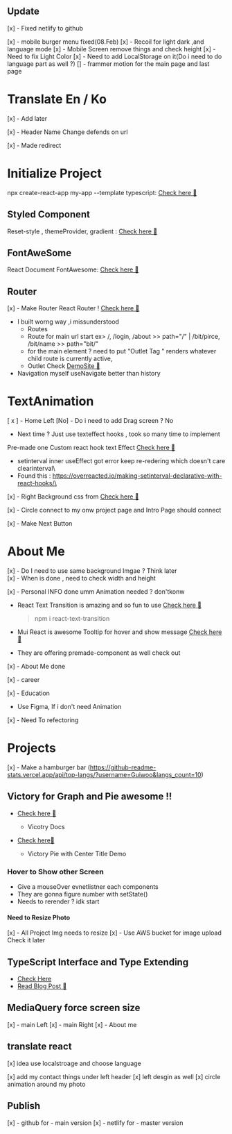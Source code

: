 ## Update

[x] - Fixed netlify to github

[x] - mobile burger menu fixed(08.Feb)
[x] - Recoil for light dark ,and language mode
[x] - Mobile Screen remove things and check height
[x] - Need to fix Light Color
[x] - Need to add LocalStorage on it(Do i need to do language part as well ?)
[] - frammer motion for the main page and last page

# Translate En / Ko

[x] - Add later

[x] - Header Name Change defends on url

[x] - Made redirect

# Initialize Project

npx create-react-app my-app --template typescript: [Check here 🚀](https://create-react-app.dev/docs/adding-typescript/)

## Styled Component

Reset-style , themeProvider, gradient : [Check here 🚀](https://cssgradient.io/gradient-backgrounds/)

## FontAweSome

React Document FontAwesome: [Check here 🚀](https://fontawesome.com/v5.15/how-to-use/on-the-web/using-with/react)

## Router

[x] - Make Router
React Router ! [Check here 🚀](https://reactrouter.com/docs/en/v6)

- I built worng way ,i missunderstood
  - Routes
  - Route for main url start ex> /, /login, /about >> path="/" | /bit/pirce, /bit/name >> path="bit/"
  - for the main element ? need to put "Outlet Tag " renders whatever child route is currently active,
  - Outlet Check [DemoSite 🚀](https://stackblitz.com/github/remix-run/react-router/tree/main/examples/basic?file=src/App.tsx)
- Navigation myself useNavigate better than history

# TextAnimation

[ x ] - Home Left
[No] - Do i need to add Drag screen ? No

- Next time ? Just use texteffect hooks , took so many time to implement

Pre-made one Custom react hook text Effect [Check here 🚀](https://reactjsexample.com/a-custom-react-hook-generating-crypting-text-effect/)

- setinterval inner useEffect got error keep re-redering which doesn't care clearinterval\
- Found this : https://overreacted.io/making-setinterval-declarative-with-react-hooks/\

[x] - Right Background css from [Check here 🚀](https://cssgradient.io/)

[x] - Circle connect to my onw project page and Intro Page should connect

[x] - Make Next Button

# About Me

[x] - Do I need to use same background Imgae ? Think later<br/>
[x] - When is done , need to check width and height

[x] - Personal INFO done umm Animation needed ? don'tkonw

- React Text Transition is amazing and so fun to use [Check here 🚀](https://www.npmjs.com/package/react-text-transition)

  > npm i react-text-transition

- Mui React is awesome Tooltip for hover and show message [Check here 🚀](https://mui.com/getting-started/installation/)

- They are offering premade-component as well check out

[x] - About Me done

[x] - career<br/>

[x] - Education

- Use Figma, If i don't need Animation

[x] - Need To refectoring

# Projects

[x] - Make a hamburger bar (https://github-readme-stats.vercel.app/api/top-langs/?username=Guiwoo&langs_count=10)

## Victory for Graph and Pie awesome !!

- [Check here 🚀](https://formidable.com/open-source/victory/docs/victory-pie)

  - Vicotry Docs

- [Check here🚀](https://formidable.com/open-source/victory/gallery/victory-pie-with-center-label/)

  - Victory Pie with Center Title Demo

### Hover to Show other Screen

- Give a mouseOver evnetlistner each components
- They are gonna figure number with setState()
- Needs to rerender ? idk start

#### Need to Resize Photo

[x] - All Project Img needs to resize
[x] - Use AWS bucket for image upload Check it later

## TypeScript Interface and Type Extending

- [Check Here](https://stackoverflow.com/questions/37233735/interfaces-vs-types-in-typescript)
- [Read Blog Post 🚀](https://medium.com/@martin_hotell/interface-vs-type-alias-in-typescript-2-7-2a8f1777af4c)

## MediaQuery force screen size

[x] - main Left
[x] - main Right
[x] - About me

## translate react

[x] idea use localstroage and choose language

[x] add my contact things under left header
[x] left desgin as well
[x] circle animation around my photo

## Publish

[x] - github for - main version
[x] - netlify for - master version
